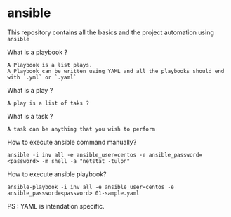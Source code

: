 # ansible

This repository contains all the basics and the project automation using `ansible`

What is a playbook ?

```
A Playbook is a list plays.
A Playbook can be written using YAML and all the playbooks should end with `.yml` or `.yaml` 
``` 

What is a play ?

```
A play is a list of taks ?
```

What is a task ?

```
A task can be anything that you wish to perform
```

How to execute ansible command manually?

```
ansible -i inv all -e ansible_user=centos -e ansible_password=<password> -m shell -a "netstat -tulpn"
 ```

How to execute ansible playbook?

```
ansible-playbook -i inv all -e ansible_user=centos -e ansible_password=<password> 01-sample.yaml
 ```

PS : YAML is intendation specific. 